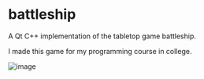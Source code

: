 # battleship

A Qt C++ implementation of the tabletop game battleship.

I made this game for my programming course in college.

![image](https://user-images.githubusercontent.com/64061670/165127467-8d13caff-1689-4f02-bee7-409861751fed.png)

